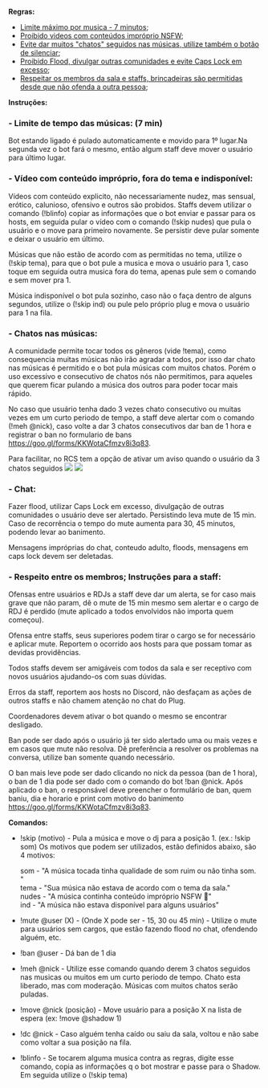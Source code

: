 **Regras:**

- [Limite máximo por musica - 7 minutos](https://github.com/Shadow-Slayer/moveit/blob/master/README.md#--limite-de-tempo-das-músicas-7-min);
- [Proibido videos com conteúdos impróprio NSFW](https://github.com/Shadow-Slayer/moveit/blob/master/README.md#--vídeo-com-conteúdo-impróprio-fora-do-tema-e-indisponível);
- [Evite dar muitos "chatos" seguidos nas músicas, utilize também o botão de silenciar](https://github.com/Shadow-Slayer/moveit/blob/master/README.md#--chatos-nas-músicas);
- [Proibido Flood, divulgar outras comunidades e evite Caps Lock em excesso](https://github.com/Shadow-Slayer/moveit/blob/master/README.md#--chat);
- [Respeitar os membros da sala e staffs, brincadeiras são permitidas desde que não ofenda a outra pessoa](https://github.com/Shadow-Slayer/moveit/blob/master/README.md#--respeito-entre-os-membros-da-sala-e-staffs);


**Instruções:**

<h3>- Limite de tempo das músicas: (7 min)</h3>

Bot estando ligado é pulado automaticamente e movido para 1º lugar.Na segunda vez o bot fará o mesmo, então algum staff deve mover o usuário para último lugar.

<h3>- Vídeo com conteúdo impróprio, fora do tema e indisponível:</h3>

Vídeos com conteúdo explicito, não necessariamente nudez, mas sensual, erótico, calunioso, ofensivo e outros são probidos.
Staffs devem utilizar o comando (!blinfo) copiar as informações que o bot enviar e passar para os hosts, em seguida pular o vídeo com o comando (!skip nudes) que pula o usuário e o move para primeiro novamente. Se persistir deve pular somente e deixar o usuário em último.

Músicas que não estão de acordo com as permitidas no tema, utilize o (!skip tema), para que o bot pule a musica e mova o usuário para 1, caso toque em seguida outra musica fora do tema, apenas pule sem o comando e sem mover pra 1.

Música indisponível o bot pula sozinho, caso não o faça dentro de alguns segundos, utilize o (!skip ind) ou pule pelo próprio plug e mova o usuário para 1 na fila.

<h3>- Chatos nas músicas:</h3>

A comunidade permite tocar todos os gêneros (vide !tema), como consequencia muitas músicas não irão agradar a todos, por isso dar chato nas músicas é permitido e o bot pula músicas com muitos chatos. Porém o uso excessivo e consecutivo de chatos nós não permitimos, para aqueles que querem ficar pulando a música dos outros para poder tocar mais rápido.

No caso que usuário tenha dado 3 vezes chato consecutivo ou muitas vezes em um curto periodo de tempo, a staff deve alertar com o comando (!meh @nick), caso volte a dar 3 chatos consecutivos dar ban de 1 hora e registrar o ban no formulario de bans https://goo.gl/forms/KKWotaCfmzv8i3q83.

Para facilitar, no RCS tem a opção de ativar um aviso quando o usuário da 3 chatos seguidos <img src="http://image.prntscr.com/image/42569b806bd7463bad69eefbbed6f5c7.png" /> <img src="http://image.prntscr.com/image/fe01e1d7af854bcdbb79806e67d919ff.png" />

<h3>- Chat:</h3>

Fazer flood, utilizar Caps Lock em excesso, divulgação de outras comunidades o usuário deve ser alertado. Persistindo leva mute de 15 min. Caso de recorrência o tempo do mute aumenta para 30, 45 minutos, podendo levar ao banimento.

Mensagens impróprias do chat, conteudo adulto, floods, mensagens em caps lock devem ser deletadas.

<h3>- Respeito entre os membros; Instruções para a staff:</h3>

Ofensas entre usuários e RDJs a staff deve dar um alerta, se for caso mais grave que não param, dê o mute de 15 min mesmo sem alertar e o cargo de RDJ é perdido (mute aplicado a todos envolvidos não importa quem começou).

Ofensa entre staffs, seus superiores podem tirar o cargo se for necessário e aplicar mute. Reportem o ocorrido aos hosts para que possam tomar as devidas providências.

Todos staffs devem ser amigáveis com todos da sala e ser receptivo com novos usuários ajudando-os com suas dúvidas.

Erros da staff, reportem aos hosts no Discord, não desfaçam as ações de outros staffs e não chamem atenção no chat do Plug.

Coordenadores devem ativar o bot quando o mesmo se encontrar desligado.

Ban pode ser dado após o usuário já ter sido alertado uma ou mais vezes e em casos que mute não resolva. Dê preferência a resolver os problemas na conversa, utilize ban somente quando necessário. 

O ban mais leve pode ser dado clicando no nick da pessoa (ban de 1 hora), o ban de 1 dia pode ser dado com o comando do bot !ban @nick. Após aplicado o ban, o responsável deve preencher o formulário de ban, quem baniu, dia e horario e print com motivo do banimento https://goo.gl/forms/KKWotaCfmzv8i3q83.


**Comandos:**

- !skip (motivo) - Pula a música e move o dj para a posição 1. (ex.: !skip som)
Os motivos que podem ser utilizados, estão definidos abaixo, são 4 motivos: 

   som - "A música tocada tinha qualidade de som ruim ou não tinha som. "</br>
   tema - "Sua música não estava de acordo com o tema da sala."</br>
   nudes - "A música continha conteúdo impróprio NSFW :underage:"</br>
   ind - "A música não estava disponível para alguns usuários"</br>

- !mute @user (X) - (Onde X pode ser - 15, 30 ou 45 min) - Utilize o mute para usuários sem cargos, que estão fazendo flood no chat, ofendendo alguém, etc.
- !ban @user - Dá ban de 1 dia
- !meh @nick - Utilize esse comando quando derem 3 chatos seguidos nas musicas ou muitos em um curto periodo de tempo. Chato esta liberado, mas com moderação. Músicas com muitos chatos serão puladas. 
- !move @nick (posição) - Move usuário para a posição X na lista de espera (ex: !move @shadow 1)
- !dc @nick - Caso alguém tenha caído ou saiu da sala, voltou e não sabe como voltar a sua posição na fila.
- !blinfo - Se tocarem alguma musica contra as regras, digite esse comando, copia as informações q o bot mostrar e passe para o Shadow. Em seguida utilize o (!skip tema)
